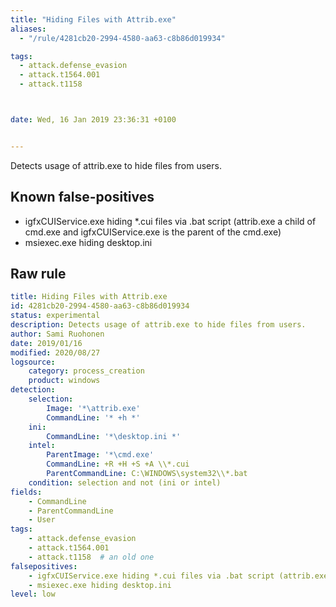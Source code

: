 ```yaml
---
title: "Hiding Files with Attrib.exe"
aliases:
  - "/rule/4281cb20-2994-4580-aa63-c8b86d019934"

tags:
  - attack.defense_evasion
  - attack.t1564.001
  - attack.t1158



date: Wed, 16 Jan 2019 23:36:31 +0100


---
```


Detects usage of attrib.exe to hide files from users.

<!--more-->


## Known false-positives

* igfxCUIService.exe hiding *.cui files via .bat script (attrib.exe a child of cmd.exe and igfxCUIService.exe is the parent of the cmd.exe)
* msiexec.exe hiding desktop.ini




## Raw rule
```yaml
title: Hiding Files with Attrib.exe
id: 4281cb20-2994-4580-aa63-c8b86d019934
status: experimental
description: Detects usage of attrib.exe to hide files from users.
author: Sami Ruohonen
date: 2019/01/16
modified: 2020/08/27
logsource:
    category: process_creation
    product: windows
detection:
    selection:
        Image: '*\attrib.exe'
        CommandLine: '* +h *'
    ini:
        CommandLine: '*\desktop.ini *'
    intel:
        ParentImage: '*\cmd.exe'
        CommandLine: +R +H +S +A \\*.cui
        ParentCommandLine: C:\WINDOWS\system32\\*.bat
    condition: selection and not (ini or intel)
fields:
    - CommandLine
    - ParentCommandLine
    - User
tags:
    - attack.defense_evasion
    - attack.t1564.001
    - attack.t1158  # an old one
falsepositives:
    - igfxCUIService.exe hiding *.cui files via .bat script (attrib.exe a child of cmd.exe and igfxCUIService.exe is the parent of the cmd.exe)
    - msiexec.exe hiding desktop.ini
level: low

```
